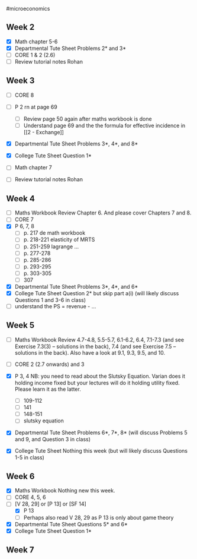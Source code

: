 #microeconomics
## Week 2
- [x] Math chapter 5-6
- [x] Departmental Tute Sheet Problems 2* and 3*
- [ ] CORE 1 & 2 (2.6)
- [ ] Review tutorial notes Rohan

## Week 3
- [ ] CORE 8
- [ ] P 2 rn at page 69
	- [ ] Review page 50 again after maths workbook is done
	- [ ] Understand page 69 and the the formula for effective incidence in [[2 - Exchange]]
- [x] Departmental Tute Sheet Problems 3*, 4*, and 8*
- [x] College Tute Sheet Question 1*
- [ ] Math chapter 7
- [ ] Review tutorial notes Rohan


## Week 4
- [ ] Maths Workbook Review Chapter 6. And please cover Chapters 7 and 8.
- [ ] CORE 7
- [x] P 6, 7, 8
	- [ ] p. 217 de math workbook
	- [ ] p. 218-221 elasticity of MRTS
	- [ ] p. 251-259 lagrange ...
	- [ ] p. 277-278
	- [ ] p. 285-286
	- [ ] p. 293-295
	- [ ] p. 303-305
	- [ ] 307
- [x] Departmental Tute Sheet Problems 3*, 4*, and 6*
- [x] College Tute Sheet Question 2* but skip part a(i) (will likely discuss Questions 1 and 3-6 in class)
- [ ] understand the PS = revenue - ...

## Week 5
- [ ] Maths Workbook Review 4.7-4.8, 5.5-5.7, 6.1-6.2, 6.4, 7.1-7.3 (and see Exercise 7.3(3) – solutions in the back), 7.4 (and see Exercise 7.5 – solutions in the back). Also have a look at 9.1, 9.3, 9.5, and 10.
- [ ] CORE 2 (2.7 onwards) and 3
- [x] P 3, 4 
	NB: you need to read about the Slutsky Equation. Varian does it holding income fixed but your lectures will do it holding utility fixed. Please learn it as the latter.
	- [ ] 109-112
	- [ ] 141
	- [ ] 148-151
	- [ ] slutsky equation
- [x] Departmental Tute Sheet Problems 6*, 7*, 8* (will discuss Problems 5 and 9, and Question 3 in class)
- [x] College Tute Sheet Nothing this week (but will likely discuss Questions 1-5 in class)


## Week 6
- [x] Maths Workbook Nothing new this week.
- [ ] CORE 4, 5, 6
- [ ] [V 28, 29] or [P 13] or [SF 14]
	- [x] P 13
	- [ ] Perhaps also read V 28, 29 as P 13 is only about game theory
- [x] Departmental Tute Sheet Questions 5* and 6*
- [x] College Tute Sheet Question 1*

## Week 7

